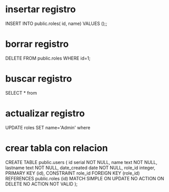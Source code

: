 # insertar registro

INSERT INTO public.roles(
	id, name)
	VALUES ();;

# borrar registro

DELETE FROM public.roles
	WHERE id=1;

# buscar registro

SELECT * from 

# actualizar registro

UPDATE roles
SET name='Admin'
where <condition>

# crear tabla con relacion

CREATE TABLE public.users
(
    id serial NOT NULL,
    name text NOT NULL,
    lastname text NOT NULL,
    date_created date NOT NULL,
    role_id integer,
    PRIMARY KEY (id),
    CONSTRAINT role_id FOREIGN KEY (role_id)
        REFERENCES public.roles (id) MATCH SIMPLE
        ON UPDATE NO ACTION
        ON DELETE NO ACTION
        NOT VALID
);